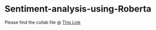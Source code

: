 # Sentiment-analysis-using-Roberta

Please find the collab file @ [This Link](https://colab.research.google.com/drive/1wmyvr69islU9YVCIwRW6pM4zpwUoybfQ?usp=sharing)
